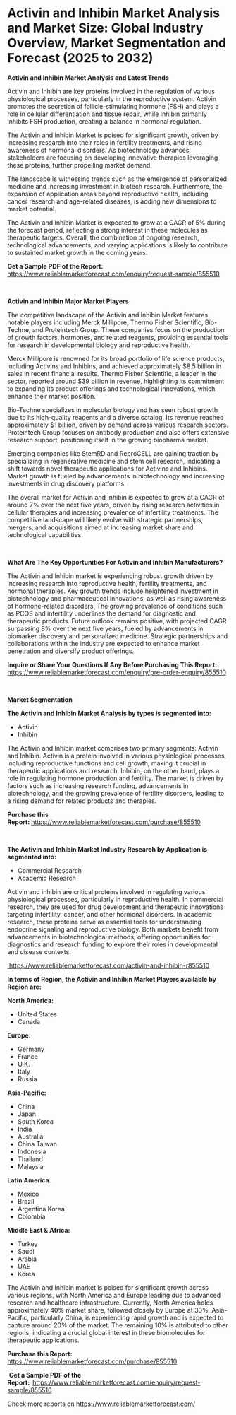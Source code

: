 <p><h1>Activin and Inhibin Market Analysis and Market Size: Global Industry Overview, Market Segmentation and Forecast (2025 to 2032)</h1></p><p><strong>Activin and Inhibin Market Analysis and Latest Trends</strong></p>
<p><p>Activin and Inhibin are key proteins involved in the regulation of various physiological processes, particularly in the reproductive system. Activin promotes the secretion of follicle-stimulating hormone (FSH) and plays a role in cellular differentiation and tissue repair, while Inhibin primarily inhibits FSH production, creating a balance in hormonal regulation.</p><p>The Activin and Inhibin Market is poised for significant growth, driven by increasing research into their roles in fertility treatments, and rising awareness of hormonal disorders. As biotechnology advances, stakeholders are focusing on developing innovative therapies leveraging these proteins, further propelling market demand. </p><p>The landscape is witnessing trends such as the emergence of personalized medicine and increasing investment in biotech research. Furthermore, the expansion of application areas beyond reproductive health, including cancer research and age-related diseases, is adding new dimensions to market potential. </p><p>The Activin and Inhibin Market is expected to grow at a CAGR of 5% during the forecast period, reflecting a strong interest in these molecules as therapeutic targets. Overall, the combination of ongoing research, technological advancements, and varying applications is likely to contribute to sustained market growth in the coming years.</p></p>
<p><strong>Get a Sample PDF of the Report:&nbsp;</strong> <a href="https://www.reliablemarketforecast.com/enquiry/request-sample/855510?utm_campaign=2524&utm_medium=2&utm_source=Github&utm_content=ia&utm_term=08032025&utm_id=activin-and-inhibin">https://www.reliablemarketforecast.com/enquiry/request-sample/855510</a></p>
<p>&nbsp;</p>
<p><strong>Activin and Inhibin Major Market Players</strong></p>
<p><p>The competitive landscape of the Activin and Inhibin Market features notable players including Merck Millipore, Thermo Fisher Scientific, Bio-Techne, and Proteintech Group. These companies focus on the production of growth factors, hormones, and related reagents, providing essential tools for research in developmental biology and reproductive health.</p><p>Merck Millipore is renowned for its broad portfolio of life science products, including Activins and Inhibins, and achieved approximately $8.5 billion in sales in recent financial results. Thermo Fisher Scientific, a leader in the sector, reported around $39 billion in revenue, highlighting its commitment to expanding its product offerings and technological innovations, which enhance their market position.</p><p>Bio-Techne specializes in molecular biology and has seen robust growth due to its high-quality reagents and a diverse catalog. Its revenue reached approximately $1 billion, driven by demand across various research sectors. Proteintech Group focuses on antibody production and also offers extensive research support, positioning itself in the growing biopharma market.</p><p>Emerging companies like StemRD and ReproCELL are gaining traction by specializing in regenerative medicine and stem cell research, indicating a shift towards novel therapeutic applications for Activins and Inhibins. Market growth is fueled by advancements in biotechnology and increasing investments in drug discovery platforms.</p><p>The overall market for Activin and Inhibin is expected to grow at a CAGR of around 7% over the next five years, driven by rising research activities in cellular therapies and increasing prevalence of infertility treatments. The competitive landscape will likely evolve with strategic partnerships, mergers, and acquisitions aimed at increasing market share and technological capabilities.</p></p>
<p>&nbsp;</p>
<p><strong>What Are The Key Opportunities For Activin and Inhibin Manufacturers?</strong></p>
<p><p>The Activin and Inhibin market is experiencing robust growth driven by increasing research into reproductive health, fertility treatments, and hormonal therapies. Key growth trends include heightened investment in biotechnology and pharmaceutical innovations, as well as rising awareness of hormone-related disorders. The growing prevalence of conditions such as PCOS and infertility underlines the demand for diagnostic and therapeutic products. Future outlook remains positive, with projected CAGR surpassing 8% over the next five years, fueled by advancements in biomarker discovery and personalized medicine. Strategic partnerships and collaborations within the industry are expected to enhance market penetration and diversify product offerings.</p></p>
<p><strong>Inquire or Share Your Questions If Any Before Purchasing This Report:</strong> <a href="https://www.reliablemarketforecast.com/enquiry/pre-order-enquiry/855510?utm_campaign=2524&utm_medium=2&utm_source=Github&utm_content=ia&utm_term=08032025&utm_id=activin-and-inhibin">https://www.reliablemarketforecast.com/enquiry/pre-order-enquiry/855510</a></p>
<p>&nbsp;</p>
<p><strong>Market Segmentation</strong></p>
<p><strong>The Activin and Inhibin Market Analysis by types is segmented into:</strong></p>
<p><ul><li>Activin</li><li>Inhibin</li></ul></p>
<p><p>The Activin and Inhibin market comprises two primary segments: Activin and Inhibin. Activin is a protein involved in various physiological processes, including reproductive functions and cell growth, making it crucial in therapeutic applications and research. Inhibin, on the other hand, plays a role in regulating hormone production and fertility. The market is driven by factors such as increasing research funding, advancements in biotechnology, and the growing prevalence of fertility disorders, leading to a rising demand for related products and therapies.</p></p>
<p><strong>Purchase this Report:&nbsp;</strong><a href="https://www.reliablemarketforecast.com/purchase/855510?utm_campaign=2524&utm_medium=2&utm_source=Github&utm_content=ia&utm_term=08032025&utm_id=activin-and-inhibin">https://www.reliablemarketforecast.com/purchase/855510</a></p>
<p>&nbsp;</p>
<p><strong>The Activin and Inhibin Market Industry Research by Application is segmented into:</strong></p>
<p><ul><li>Commercial Research</li><li>Academic Research</li></ul></p>
<p><p>Activin and inhibin are critical proteins involved in regulating various physiological processes, particularly in reproductive health. In commercial research, they are used for drug development and therapeutic innovations targeting infertility, cancer, and other hormonal disorders. In academic research, these proteins serve as essential tools for understanding endocrine signaling and reproductive biology. Both markets benefit from advancements in biotechnological methods, offering opportunities for diagnostics and research funding to explore their roles in developmental and disease contexts.</p></p>
<p><a href="https://www.reliablemarketforecast.com/activin-and-inhibin-r855510?utm_campaign=2524&utm_medium=2&utm_source=Github&utm_content=ia&utm_term=08032025&utm_id=activin-and-inhibin">&nbsp;https://www.reliablemarketforecast.com/activin-and-inhibin-r855510</a></p>
<p><strong>In terms of Region, the Activin and Inhibin Market Players available by Region are:</strong></p>
<p>
    <p> <strong> North America: </strong>
        <ul>
            <li>United States</li>
            <li>Canada</li>
        </ul>
        </p> 
    <p> <strong> Europe: </strong>
        <ul>
            <li>Germany</li>
            <li>France</li>
            <li>U.K.</li>
            <li>Italy</li>
            <li>Russia</li>
        </ul>
        </p> 
    <p> <strong> Asia-Pacific: </strong>
        <ul>
            <li>China</li>
            <li>Japan</li>
            <li>South Korea</li>
            <li>India</li>
            <li>Australia</li>
            <li>China Taiwan</li>
            <li>Indonesia</li>
            <li>Thailand</li>
            <li>Malaysia</li>
        </ul>
        </p> 
    <p> <strong> Latin America: </strong>
        <ul>
            <li>Mexico</li>
            <li>Brazil</li>
            <li>Argentina Korea</li>
            <li>Colombia</li>
        </ul>
        </p> 
    <p> <strong> Middle East & Africa: </strong>
        <ul>
            <li>Turkey</li>
            <li>Saudi</li>
            <li>Arabia</li>
            <li>UAE</li>
            <li>Korea</li>
        </ul>
    </p>
    </p>
<p><p>The Activin and Inhibin market is poised for significant growth across various regions, with North America and Europe leading due to advanced research and healthcare infrastructure. Currently, North America holds approximately 40% market share, followed closely by Europe at 30%. Asia-Pacific, particularly China, is experiencing rapid growth and is expected to capture around 20% of the market. The remaining 10% is attributed to other regions, indicating a crucial global interest in these biomolecules for therapeutic applications.</p></p>
<p><strong>Purchase this Report: </strong><a href="https://www.reliablemarketforecast.com/purchase/855510?utm_campaign=2524&utm_medium=2&utm_source=Github&utm_content=ia&utm_term=08032025&utm_id=activin-and-inhibin">https://www.reliablemarketforecast.com/purchase/855510</a></p>
<p>&nbsp;<strong>Get a Sample PDF of the Report:&nbsp;&nbsp;</strong><a href="https://www.reliablemarketforecast.com/enquiry/request-sample/855510?utm_campaign=2524&utm_medium=2&utm_source=Github&utm_content=ia&utm_term=08032025&utm_id=activin-and-inhibin">https://www.reliablemarketforecast.com/enquiry/request-sample/855510</a></p>
<p><strong></strong></p>
<p>Check more reports on <a href="https://www.reliablemarketforecast.com/?utm_campaign=2524&utm_medium=2&utm_source=Github&utm_content=ia&utm_term=08032025&utm_id=activin-and-inhibin">https://www.reliablemarketforecast.com/</a></p>